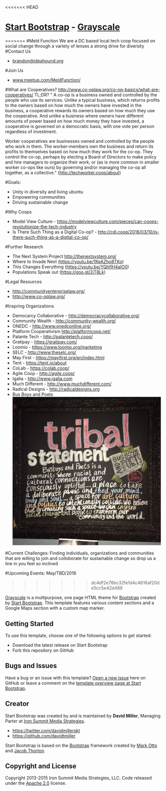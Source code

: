 <<<<<<< HEAD
# [Start Bootstrap](http://startbootstrap.com/) - [Grayscale](http://startbootstrap.com/template-overviews/grayscale/)
=======
#Meld Function
We are a DC based local tech coop focused on social change through a variety of lenses a strong drive for diversity
#Contact Us
* brandon@ideahound.org

#Join Us
* www.meetup.com/MeldFunction/

#What are Cooperatives?
http://www.co-oplaw.org/co-op-basics/what-are-cooperatives/
TL;DR?
" A co-op is a business owned and controlled by the people who use its services. Unlike a typical business, which returns profits to the owners based on how much the owners have invested in the business, a cooperative rewards its owners based on how much they use the cooperative. And unlike a business where owners have different amounts of power based on how much money they have invested, a cooperative is governed on a democratic basis, with one vote per person regardless of investment.

Worker cooperatives are businesses owned and controlled by the people who work in them. The worker-members own the business and return its profits to themselves based on how much they work for the co-op. They control the co-op, perhaps by electing a Board of Directors to make policy and hire managers to organize their work, or (as is more common in smaller worker co-ops like ours) by governing and/or managing the co-op all together, as a collective." (http://techworker.coop/about)


#Goals: 
* Unity in diversity and living ubuntu
* Empowering communities
* Driving sustainable change

#Why Coops
* Model View Culture - https://modelviewculture.com/pieces/can-coops-revolutionize-the-tech-industry
* Is There Such Thing as a Digital Co-op? - http://cdi.coop/2016/03/10/is-there-such-thing-as-a-digital-co-op/

#Further Research
* The Next System Project http://thenextsystem.org/
* Where to Invade Next (https://youtu.be/1KeAZho8TKo)
* This Changes Everything (https://youtu.be/YQhflH4alO0)
* Populations Speak out (https://goo.gl/2iT8Lk)

#Legal Resources
* http://communityenterpriselaw.org/
* http://www.co-oplaw.org/

#Inspring Organizations
* Democarcy Collaborative - http://democracycollaborative.org/
* Community Wealth - http://community-wealth.org/
* ONEDC - http://www.onedconline.org/
* Platform Cooperativism http://platformcoop.net/
* Palante Tech - http://palantetech.coop/
* Gratipay - https://gratipay.com/
* Loomio - https://www.loomio.org/marketing
* SELC - http://www.theselc.org/
* May First - https://mayfirst.org/en/index.html
* Tent - https://tent.io/about
* CoLab - https://colab.coop/
* Agile Coop - http://agile.coop/
* Igalia - http://www.igalia.com
* Much Different - http://www.muchdifferent.com/
* Radical Designs - http://radicaldesigns.org
* Bus Boys and Poets
![alt tag](tribal_statement.jpg)

#Current Challenges: 
Finding individuals, organizations and communities that are willing to join and colloborate for sustainable change so drop us a line in you feel so inclined

#Upcoming Events: May/TBD/2016
>>>>>>> dc4df2e78bc32fe1d4c4616af20de5cc5e42d489

[Grayscale](http://startbootstrap.com/template-overviews/grayscale/) is a multipurpose, one page HTML theme for [Bootstrap](http://getbootstrap.com/) created by [Start Bootstrap](http://startbootstrap.com/). This template features various content sections and a Google Maps section with a custom map marker.

## Getting Started

To use this template, choose one of the following options to get started:
* Download the latest release on Start Bootstrap
* Fork this repository on GitHub

## Bugs and Issues

Have a bug or an issue with this template? [Open a new issue](https://github.com/IronSummitMedia/startbootstrap-grayscale/issues) here on GitHub or leave a comment on the [template overview page at Start Bootstrap](http://startbootstrap.com/template-overviews/grayscale/).

## Creator

Start Bootstrap was created by and is maintained by **David Miller**, Managing Parter at [Iron Summit Media Strategies](http://www.ironsummitmedia.com/).

* https://twitter.com/davidmillerskt
* https://github.com/davidtmiller

Start Bootstrap is based on the [Bootstrap](http://getbootstrap.com/) framework created by [Mark Otto](https://twitter.com/mdo) and [Jacob Thorton](https://twitter.com/fat).

## Copyright and License

Copyright 2013-2015 Iron Summit Media Strategies, LLC. Code released under the [Apache 2.0](https://github.com/IronSummitMedia/startbootstrap-grayscale/blob/gh-pages/LICENSE) license.